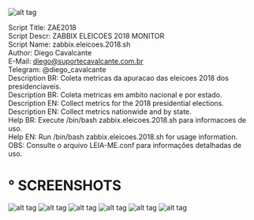 ![alt tag](https://github.com/suportecavalcante/zabbix.templates/blob/master/screenshots/zabbix.jpg)

Script Title: ZAE2018\
Script Descr: ZABBIX ELEICOES 2018 MONITOR\
Script Name: zabbix.eleicoes.2018.sh\
Author: Diego Cavalcante\
E-Mail: diego@suportecavalcante.com.br\
Telegram: @diego_cavalcante\
Description BR: Coleta metricas da apuracao das eleicoes 2018 dos presidenciaveis.\
Description BR: Coleta metricas em ambito nacional e por estado.\
Description EN: Collect metrics for the 2018 presidential elections.\
Description EN: Collect metrics nationwide and by state.\
Help BR: Execute /bin/bash zabbix.eleicoes.2018.sh para informacoes de uso.\
Help EN: Run /bin/bash zabbix.eleicoes.2018.sh for usage information.\
OBS: Consulte o arquivo LEIA-ME.conf para informações detalhadas de uso.

# ° SCREENSHOTS

![alt tag](https://github.com/suportecavalcante/zabbix.templates/blob/master/linux/ZAE2018.zabbix.eleicoes.2018/screenshots/mapa.1.turno.png)
![alt tag](https://github.com/suportecavalcante/zabbix.templates/blob/master/linux/ZAE2018.zabbix.eleicoes.2018/screenshots/mapa.2.turno.png)
![alt tag](https://github.com/suportecavalcante/zabbix.templates/blob/master/linux/ZAE2018.zabbix.eleicoes.2018/screenshots/01.png)
![alt tag](https://github.com/suportecavalcante/zabbix.templates/blob/master/linux/ZAE2018.zabbix.eleicoes.2018/screenshots/02.png)
![alt tag](https://github.com/suportecavalcante/zabbix.templates/blob/master/linux/ZAE2018.zabbix.eleicoes.2018/screenshots/03.png)
![alt tag](https://github.com/suportecavalcante/zabbix.templates/blob/master/linux/ZAE2018.zabbix.eleicoes.2018/screenshots/04.png)
